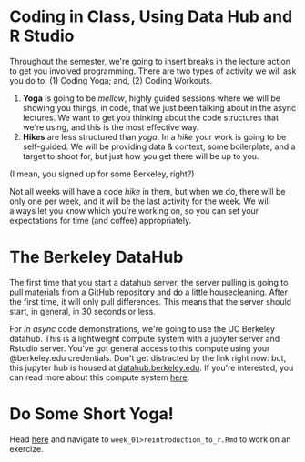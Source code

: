 # Coding in Class, Using Data Hub and R Studio
Throughout the semester, we're going to insert breaks in the lecture action to get you involved programming. There are two types of activity we will ask you do to: (1) Coding Yoga; and, (2) Coding Workouts.

1. **Yoga** is going to be *mellow*, highly guided sessions where we will be showing you things, in code, that we just been talking about in the async lectures. We want to get you thinking about the code structures that we're using, and this is the most effective way. 
2. **Hikes** are less structured than *yoga*. In a *hike*  your work is going to be self-guided. We will be providing data & context, some boilerplate, and a target to shoot for, but just how you get there will be up to you.

(I mean, you signed up for some Berkeley, right?) 

Not all weeks will have a code *hike* in them, but when we do, there will be only one per week, and it will be the last activity for the week. We will always let you know which you're working on, so you can set your expectations for time (and coffee) appropriately.

# The Berkeley DataHub 
The first time that you start a datahub server, the server pulling is going to pull materials from a GitHub repository and do a little housecleaning. After the first time, it will only pull differences. This means that the server should start, in general, in 30 seconds or less.

For *in async* code demonstrations, we're going to use the UC Berkeley datahub. This is a lightweight compute system with a jupyter server and Rstudio server. You've got general access to this compute using your @berkeley.edu credentials. Don't get distracted by the link right now: but, this jupyter hub is housed at [datahub.berkeley.edu](https://datahub.berkelely.edu). If you're interested, you can read more about this compute system [here](https://jupyterhub.readthedocs.io/en/stable/).

# Do Some Short Yoga! 
Head [here](http://datahub.berkeley.edu/hub/user-redirect/git-pull?repo=https://github.com/UCB-MIDS/w241&branch=master&urlpath=rstudio) and navigate to `week_01>reintroduction_to_r.Rmd` to work on an exercize.
